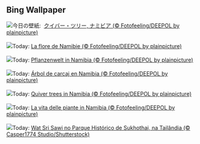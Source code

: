 ## Bing Wallpaper
![](https://www.bing.com/th?id=OHR.AloeDichotomum_JA-JP2481369181_UHD.jpg&w=1000)今日の壁紙: &nbsp;[クイバー・ツリー, ナミビア (© Fotofeeling/DEEPOL by plainpicture)](https://www.bing.com/th?id=OHR.AloeDichotomum_JA-JP2481369181_UHD.jpg)
<br><br/>
![](https://www.bing.com/th?id=OHR.AloeDichotomum_FR-FR6374833550_UHD.jpg&w=1000)Today: [La flore de Namibie (© Fotofeeling/DEEPOL by plainpicture)](https://www.bing.com/th?id=OHR.AloeDichotomum_FR-FR6374833550_UHD.jpg)
<br><br/>
![](https://www.bing.com/th?id=OHR.AloeDichotomum_DE-DE4474224527_UHD.jpg&w=1000)Today: [Pflanzenwelt in Namibia (© Fotofeeling/DEEPOL by plainpicture)](https://www.bing.com/th?id=OHR.AloeDichotomum_DE-DE4474224527_UHD.jpg)
<br><br/>
![](https://www.bing.com/th?id=OHR.AloeDichotomum_ES-ES1458390760_UHD.jpg&w=1000)Today: [Árbol de carcaj en Namibia (© Fotofeeling/DEEPOL by plainpicture)](https://www.bing.com/th?id=OHR.AloeDichotomum_ES-ES1458390760_UHD.jpg)
<br><br/>
![](https://www.bing.com/th?id=OHR.AloeDichotomum_EN-GB7507888619_UHD.jpg&w=1000)Today: [Quiver trees in Namibia (© Fotofeeling/DEEPOL by plainpicture)](https://www.bing.com/th?id=OHR.AloeDichotomum_EN-GB7507888619_UHD.jpg)
<br><br/>
![](https://www.bing.com/th?id=OHR.AloeDichotomum_IT-IT2593431941_UHD.jpg&w=1000)Today: [La vita delle piante in Namibia (© Fotofeeling/DEEPOL by plainpicture)](https://www.bing.com/th?id=OHR.AloeDichotomum_IT-IT2593431941_UHD.jpg)
<br><br/>
![](https://www.bing.com/th?id=OHR.WatSriSawai_PT-BR6731580628_UHD.jpg&w=1000)Today: [Wat Sri Sawi no Parque Histórico de Sukhothai, na Tailândia (© Casper1774 Studio/Shutterstock)](https://www.bing.com/th?id=OHR.WatSriSawai_PT-BR6731580628_UHD.jpg)
<br><br/>
